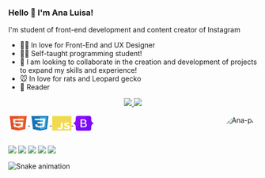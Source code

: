 ### Hello 👋 I'm Ana Luisa!

I'm student of front-end development and content creator of Instagram

- 👩‍💻 In love for Front-End and UX Designer
- 👩‍🎓 Self-taught programming student! 
- 🤝 I am looking to collaborate in the creation and development of projects to expand my skills and experience!
- 🐭 In love for rats and Leopard gecko
- 📖 Reader 

<div align="center">
  <a href="https://github.com/analuisadev">
  <img height="180em" src="https://github-readme-stats.vercel.app/api?username=analuisadev&show_icons=true&theme=radical&include_all_commits=true&count_private=true"/>
  <img height="180em" src="https://github-readme-stats.vercel.app/api/top-langs/?username=analuisadev&layout=compact&langs_count=7&theme=radical"/>
</div>
<div style="display: inline_block"><br>
  <img align="center" alt="Ana-HTML" height="30" width="40" src="https://raw.githubusercontent.com/devicons/devicon/master/icons/html5/html5-original.svg">
  <img align="center" alt="Ana-CSS" height="30" width="40" src="https://raw.githubusercontent.com/devicons/devicon/master/icons/css3/css3-original.svg">
  <img align="center" alt="Ana-Js" height="30" width="40" src="https://raw.githubusercontent.com/devicons/devicon/master/icons/javascript/javascript-plain.svg">
  <img align="center" alt="Ana-Bootstrap" height="30" width="40" src="https://raw.githubusercontent.com/devicons/devicon/master/icons/bootstrap/bootstrap-original.svg">
  <img align="right" alt="Ana-pic" height="150" style="border-radius:50px;" src="https://bmsastech.com/wp-content/uploads/2020/05/feont-end-developer-vector-art.png">
</div>
  
##
  
  
 <div>
   <a href="https://www.youtube.com/channel/UCP7FiSKfSvzXAEioSYKUs2Q" target="_blank"><img src="https://img.shields.io/badge/YouTube-FF0000?style=for-the-badge&logo=youtube&logoColor=white" target="_blank"></a>
   <a href="https://t.me/+VNukFJbajaptFopD" target="_blank"><img src="https://img.shields.io/badge/Telegram-2CA5E0?style=for-the-badge&logo=telegram&logoColor=white" target="_blank"></a>
  <a href="https://instagram.com/analuisadev" target="_blank"><img src="https://img.shields.io/badge/-Instagram-%23E4405F?style=for-the-badge&logo=instagram&logoColor=white" target="_blank"></a>
    <a href="https://www.linkedin.com/in/ana-luisa-/" target="_blank"><img src="https://img.shields.io/badge/-LinkedIn-%230077B5?style=for-the-badge&logo=linkedin&logoColor=white" target="_blank"></a> 
  <a href = "mailto:analuisavidal89@gmail.com"><img src="https://img.shields.io/badge/-Gmail-%23333?style=for-the-badge&logo=gmail&logoColor=white" target="_blank"></a>
 </div>  
  
  
   ![Snake animation](https://github.com/analuisadev/rafaballerini/blob/output/github-contribution-grid-snake.svg)
